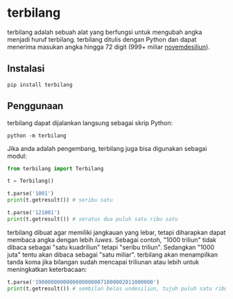 # terbilang
terbilang adalah sebuah alat yang berfungsi untuk mengubah angka menjadi huruf terbilang. terbilang ditulis dengan Python dan dapat menerima masukan angka hingga 72 digit (999+ miliar [novemdesiliun](https://id.wikipedia.org/wiki/Daftar_bilangan_di_atas_triliun)).
## Instalasi
```
pip install terbilang
```
## Penggunaan
terbilang dapat dijalankan langsung sebagai skrip Python:
```
python -m terbilang
```
Jika anda adalah pengembang, terbilang juga bisa digunakan sebagai modul:
```python
from terbilang import Terbilang

t = Terbilang()

t.parse('1001')
print(t.getresult()) # seribu satu

t.parse('121001')
print(t.getresult()) # seratus dua puluh satu ribu satu
```
terbilang dibuat agar memiliki jangkauan yang lebar, tetapi diharapkan dapat membaca angka dengan lebih *luwes*. Sebagai contoh, "1000 triliun" tidak dibaca sebagai "satu kuadriliun" tetapi "seribu triliun". Sedangkan "1000 juta" tentu akan dibaca sebagai "satu miliar". terbilang akan menampilkan tanda koma jika bilangan sudah mencapai triliunan atau lebih untuk meningkatkan keterbacaan:
```python
t.parse('19000000000000000000071000002011000000')
print(t.getresult()) # sembilan belas undesiliun, tujuh puluh satu ribu triliun, dua miliar sebelas juta
```

